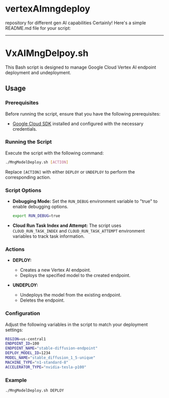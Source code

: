 # vertexAImngdeploy
repository for different gen AI capabilities
Certainly! Here's a simple README.md file for your script:

---

# VxAIMngDelpoy.sh

This Bash script is designed to manage Google Cloud Vertex AI endpoint deployment and undeployment.

## Usage

### Prerequisites

Before running the script, ensure that you have the following prerequisites:

- [Google Cloud SDK](https://cloud.google.com/sdk/docs/install) installed and configured with the necessary credentials.

### Running the Script

Execute the script with the following command:

```bash
./MngModelDeploy.sh [ACTION]
```

Replace `[ACTION]` with either `DEPLOY` or `UNDEPLOY` to perform the corresponding action.

### Script Options

- **Debugging Mode:**
  Set the `RUN_DEBUG` environment variable to "true" to enable debugging options.

  ```bash
  export RUN_DEBUG=true
  ```

- **Cloud Run Task Index and Attempt:**
  The script uses `CLOUD_RUN_TASK_INDEX` and `CLOUD_RUN_TASK_ATTEMPT` environment variables to track task information.

### Actions

- **DEPLOY:**
  - Creates a new Vertex AI endpoint.
  - Deploys the specified model to the created endpoint.

- **UNDEPLOY:**
  - Undeploys the model from the existing endpoint.
  - Deletes the endpoint.

### Configuration

Adjust the following variables in the script to match your deployment settings:

```bash
REGION=us-central1
ENDPOINT_ID=100
ENDPOINT_NAME="stable-diffusion-endpoint"
DEPLOY_MODEL_ID=1234
MODEL_NAME="stable_diffusion_1_5-unique"
MACHINE_TYPE="n1-standard-8"
ACCELERATOR_TYPE="nvidia-tesla-p100"
```

### Example

```bash
./MngModelDeploy.sh DEPLOY
```
